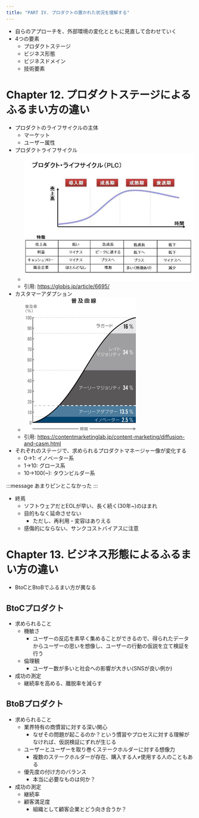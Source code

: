 ```yaml
---
title: "PART IV. プロダクトの置かれた状況を理解する"
---
```


- 自らのアプローチを、外部環境の変化とともに見直して合わせていく
- 4つの要素
  - プロダクトステージ
  - ビジネス形態
  - ビジネスドメイン
  - 技術要素

# Chapter 12. プロダクトステージによるふるまい方の違い

- プロダクトのライフサイクルの主体
  - マーケット
  - ユーザー属性
- プロダクトライフサイクル
  - ![](/images/ed132578fe33e8/12-product-lifecycle.png)
  - 引用: https://globis.jp/article/6695/
- カスタマーアダプション
  - ![](/images/ed132578fe33e8/12-customer-adaption.png)
  - 引用: https://contentmarketinglab.jp/content-marketing/diffusion-and-casm.html
- それぞれのステージで、求められるプロダクトマネージャー像が変化する
  - 0→1: イノベーター系
  - 1→10: グロース系
  - 10→100(~): タウンビルダー系

:::message
あまりピンとこなかった
:::

- 終焉
  - ソフトウェアだとEOLが早い、長く続く(30年~)のはまれ
  - 目的もなく延命させない
    - ただし、再利用・変容はありえる
  - 感傷的にならない、サンクコストバイアスに注意

# Chapter 13. ビジネス形態によるふるまい方の違い

- BtoCとBtoBでふるまい方が異なる

## BtoCプロダクト

- 求められること
  - 機敏さ
    - ユーザーの反応を素早く集めることができるので、得られたデータからユーザーの思いを想像し、ユーザーの行動の仮説を立て検証を行う
  - 倫理観
    - ユーザー数が多いと社会への影響が大きい(SNSが良い例か)
- 成功の測定
  - 継続率を高める、離脱率を減らす

## BtoBプロダクト

- 求められること
  - 業界特有の商慣習に対する深い関心
    - なぜその問題が起こるのか？という慣習やプロセスに対する理解がなければ、仮説検証にずれが生じる
  - ユーザーとユーザーを取り巻くステークホルダーに対する想像力
    - 複数のステークホルダーが存在、購入する人≠使用する人のこともある
  - 優先度の付け方のバランス
    - 本当に必要なものは何か？
- 成功の測定
  - 継続率
  - 顧客満足度
    - 組織として顧客企業とどう向き合うか？

<!-- # Chapter 14. 未知のビジネスドメインに挑む -->

<!-- # Chapter 15. 技術要素の違いによるふるまい方の違い -->
